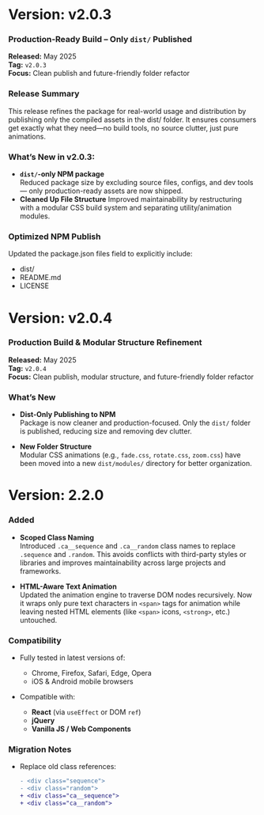 # Version: v2.0.3

### Production-Ready Build – Only `dist/` Published

**Released:** May 2025  
**Tag:** `v2.0.3`  
**Focus:** Clean publish and future-friendly folder refactor

### Release Summary

This release refines the package for real-world usage and distribution by publishing only the compiled assets in the dist/ folder. It ensures consumers get exactly what they need—no build tools, no source clutter, just pure animations.

### What’s New in v2.0.3:

- **`dist/`-only NPM package**  
  Reduced package size by excluding source files, configs, and dev tools — only production-ready assets are now shipped.
- **Cleaned Up File Structure**
  Improved maintainability by restructuring with a modular CSS build system and separating utility/animation modules.

### Optimized NPM Publish

Updated the package.json files field to explicitly include:

- dist/
- README.md
- LICENSE

# Version: v2.0.4

### Production Build & Modular Structure Refinement

**Released:** May 2025  
**Tag:** `v2.0.4`  
**Focus:** Clean publish, modular structure, and future-friendly folder refactor

### What’s New

- **Dist-Only Publishing to NPM**  
  Package is now cleaner and production-focused. Only the `dist/` folder is published, reducing size and removing dev clutter.

- **New Folder Structure**  
  Modular CSS animations (e.g., `fade.css`, `rotate.css`, `zoom.css`) have been moved into a new `dist/modules/` directory for better organization.

# Version: 2.2.0

### Added

- **Scoped Class Naming**  
  Introduced `.ca__sequence` and `.ca__random` class names to replace `.sequence` and `.random`. This avoids conflicts with third-party styles or libraries and improves maintainability across large projects and frameworks.

- **HTML-Aware Text Animation**  
  Updated the animation engine to traverse DOM nodes recursively. Now it wraps only pure text characters in `<span>` tags for animation while leaving nested HTML elements (like `<span>` icons, `<strong>`, etc.) untouched.

### Compatibility

- Fully tested in latest versions of:

    - Chrome, Firefox, Safari, Edge, Opera
    - iOS & Android mobile browsers

- Compatible with:
    - **React** (via `useEffect` or DOM `ref`)
    - **jQuery**
    - **Vanilla JS / Web Components**

### Migration Notes

- Replace old class references:
    ```diff
    - <div class="sequence">
    - <div class="random">
    + <div class="ca__sequence">
    + <div class="ca__random">
    ```
